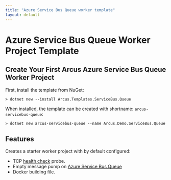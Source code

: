 ```yaml
---
title: "Azure Service Bus Queue worker template"
layout: default
---
```


# Azure Service Bus Queue Worker Project Template

## Create Your First Arcus Azure Service Bus Queue Worker Project

First, install the template from NuGet:

```shell
> dotnet new --install Arcus.Templates.ServiceBus.Queue
```

When installed, the template can be created with shortname: `arcus-servicebus-queue`:

```shell
> dotnet new arcus-servicebus-queue --name Arcus.Demo.ServiceBus.Queue 
```


## Features

Creates a starter worker project with by default configured:
* TCP [health check](https://docs.microsoft.com/en-us/aspnet/core/host-and-deploy/health-checks?view=aspnetcore-2.2) probe.
* Empty message pump on [Azure Service Bus Queue](https://docs.microsoft.com/en-us/azure/service-bus-messaging/service-bus-dotnet-get-started-with-queues)
* Docker building file.
